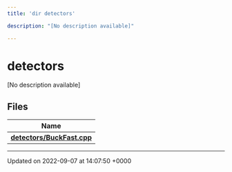 ```yaml
---
title: 'dir detectors'

description: "[No description available]"

---
```


# detectors

[No description available]

## Files

| Name           |
| -------------- |
| **[detectors/BuckFast.cpp](/documentation/code/files/buckfast_8cpp/#file-buckfastcpp)**  |






-------------------------------

Updated on 2022-09-07 at 14:07:50 +0000
